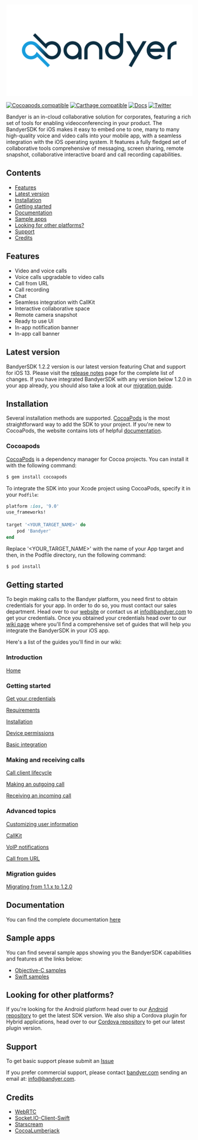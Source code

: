 <p align="center">
	<img src="img/Bandyer-logotype-white-1024x500.png" alt="Bandyer" title="Bandyer" />
</p>

[![Cocoapods compatible](https://img.shields.io/cocoapods/v/Bandyer)](https://cocoapods.org/pods/Bandyer)
[![Carthage compatible](https://img.shields.io/badge/Carthage-compatible-4BC51D.svg?style=flat)](https://github.com/Carthage/Carthage)
[![Docs](https://img.shields.io/badge/docs-current-brightgreen.svg)](https://docs.bandyer.com/Bandyer-iOS-SDK/BandyerSDK/1.2.2/index.html)
[![Twitter](https://img.shields.io/twitter/url/http/shields.io.svg?style=social&logo=twitter)](https://twitter.com/intent/follow?screen_name=bandyersrl)


Bandyer is an in-cloud collaborative solution for corporates, featuring a rich set of tools for enabling videoconferencing in your product. The BandyerSDK for iOS makes it easy to embed one to one, many to many high-quality voice and video calls into your mobile app, with a seamless integration with the iOS operating system. It features a fully fledged set of collaborative tools comprehensive of messaging, screen sharing, remote snapshot, collaborative interactive board and call recording capabilities. 

## Contents

- [Features](#features)
- [Latest version](#latest-version)
- [Installation](#installation)
- [Getting started](#getting-started)
- [Documentation](#documentation)
- [Sample apps](#sample-apps)
- [Looking for other platforms?](#looking-for-other-platforms)
- [Support](#support)
- [Credits](#credits)

## Features

- Video and voice calls
- Voice calls upgradable to video calls
- Call from URL
- Call recording
- Chat
- Seamless integration with CallKit
- Interactive collaborative space
- Remote camera snapshot
- Ready to use UI
- In-app notification banner
- In-app call banner

## Latest version

BandyerSDK 1.2.2 version is our latest version featuring Chat and support for iOS 13. Please visit the [release notes](https://github.com/Bandyer/Bandyer-iOS-SDK/releases/tag/1.2.2) page for the complete list of changes. If you have integrated BandyerSDK with any version below 1.2.0 in your app already, you should also take a look at our [migration guide](https://github.com/Bandyer/Bandyer-iOS-SDK/wiki/MigrationGuide-from-1.1.1-to-1.2.0).

## Installation

Several installation methods are supported. [CocoaPods][cocoapods] is the most straightforward way to add the SDK to your project. If you're new to CocoaPods, the website contains lots of helpful [documentation][cocoapods-getting-started].

### Cocoapods

[CocoaPods][cocoapods] is a dependency manager for Cocoa projects. You can install it with the following command:

```bash
$ gem install cocoapods
```

To integrate the SDK into your Xcode project using CocoaPods, specify it in your `Podfile`:

```ruby
platform :ios, '9.0'
use_frameworks!

target '<YOUR_TARGET_NAME>' do
    pod 'Bandyer'
end
```

Replace '\<YOUR\_TARGET\_NAME\>' with the name of your App target and then, in the Podfile directory, run the following command:

```bash
$ pod install
```

## Getting started

To begin making calls to the Bandyer platform, you need first to obtain credentials for your app. In order to do so, you must contact our sales department. Head over to our [website](https://www.bandyer.com) or contact us at [info@bandyer.com](mailto:info@bandyer.com) to get your credentials. Once you obtained your credentials head over to our [wiki page](https://github.com/Bandyer/Bandyer-iOS-SDK/wiki) where you'll find a comprehensive set of guides that will help you integrate the BandyerSDK in your iOS app. 

Here's a list of the guides you'll find in our wiki:

### Introduction
[Home](https://github.com/Bandyer/Bandyer-iOS-SDK/wiki)

### Getting started
[Get your credentials](https://github.com/Bandyer/Bandyer-iOS-SDK/wiki/Get-your-credentials)

[Requirements](https://github.com/Bandyer/Bandyer-iOS-SDK/wiki/Requirements)

[Installation](https://github.com/Bandyer/Bandyer-iOS-SDK/wiki/Installation)

[Device permissions](https://github.com/Bandyer/Bandyer-iOS-SDK/wiki/Device-Permissions)

[Basic integration](https://github.com/Bandyer/Bandyer-iOS-SDK/wiki/Getting-Started)

### Making and receiving calls
[Call client lifecycle](https://github.com/Bandyer/Bandyer-iOS-SDK/wiki/Call-client-lifecycle)

[Making an outgoing call](https://github.com/Bandyer/Bandyer-iOS-SDK/wiki/Making-an-outgoing-call)

[Receiving an incoming call](https://github.com/Bandyer/Bandyer-iOS-SDK/wiki/Receiving-an-incoming-call)

### Advanced topics
[Customizing user information](https://github.com/Bandyer/Bandyer-iOS-SDK/wiki/Customizing-user-information) 

[CallKit](https://github.com/Bandyer/Bandyer-iOS-SDK/wiki/CallKit)

[VoIP notifications](https://github.com/Bandyer/Bandyer-iOS-SDK/wiki/VOIP-notifications)

[Call from URL](https://github.com/Bandyer/Bandyer-iOS-SDK/wiki/Call-from-URL)

### Migration guides
[Migrating from 1.1.x to 1.2.0](https://github.com/Bandyer/Bandyer-iOS-SDK/wiki/MigrationGuide-from-1.1.1-to-1.2.0)

## Documentation

You can find the complete documentation [here][documentation]

## Sample apps

You can find several sample apps showing you the BandyerSDK capabilities and features at the links below:

- [Objective-C samples][objective-c-samples]
- [Swift samples][swift-samples]

## Looking for other platforms?

If you're looking for the Android platform head over to our [Android repository][android] to get the latest SDK version. We also ship a Cordova plugin for Hybrid applications, head over to our [Cordova repository][cordova] to get our latest plugin version. 

## Support

To get basic support please submit an [Issue][issues]

If you prefer commercial support, please contact [bandyer.com][bandyer-website] sending an email at: [info@bandyer.com](mailto:info@bandyer.com.).

## Credits

- [WebRTC](https://webrtc.org/)
- [Socket.IO-Client-Swift](https://github.com/socketio/socket.io-client-swift)
- [Starscream](https://github.com/daltoniam/starscream)
- [CocoaLumberjack](https://github.com/CocoaLumberjack/CocoaLumberjack)

[cocoapods]: https://cocoapods.org/
[cocoapods-getting-started]: https://guides.cocoapods.org/using/getting-started.html
[bandyer-website]: https://www.bandyer.com
[wiki]: https://github.com/Bandyer/Bandyer-iOS-SDK/wiki
[documentation]: https://docs.bandyer.com/Bandyer-iOS-SDK/BandyerSDK/latest/index.html
[objective-c-samples]: https://github.com/Bandyer/Bandyer-iOS-SDK-Samples
[swift-samples]: https://github.com/Bandyer/Bandyer-iOS-SDK-Samples-Swift
[android]: https://github.com/Bandyer/Bandyer-Android-SDK
[cordova]: https://github.com/Bandyer/Bandyer-Cordova-Plugin
[issues]: https://github.com/Bandyer/Bandyer-iOS-SDK/issues
